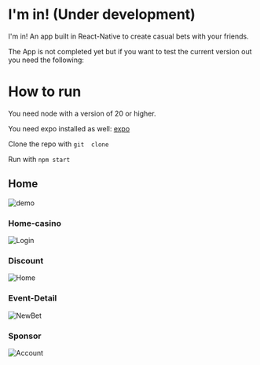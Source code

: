# I'm in! (Under development)
I'm in! An app built in React-Native to create casual bets with your friends.

The App is not completed yet but if you want to test the current version out you need the following:

# How to run
You need node with a version of 20 or higher.

You need expo installed as well: [expo](https://docs.expo.dev/)

Clone the repo with ```git  clone```

Run with ```npm start```


## Home
![demo](./assets/git_pic/2.png)

### Home-casino
![Login](./assets/git_pic/3.png)


### Discount
![Home](./assets/git_pic/4.png)

### Event-Detail
![NewBet](./assets/git_pic/1.png)

### Sponsor
![Account](./assets/git_pic/5.png)